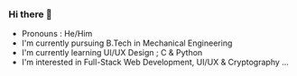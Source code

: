 ### Hi there 👋

<!--
**siddhantgokhale/siddhantgokhale** is a ✨ _special_ ✨ repository because its `README.md` (this file) appears on your GitHub profile.

Here are some ideas to get you started:

- 🔭 I’m currently working on ...
- 🌱 I’m currently learning ...
- 👯 I’m looking to collaborate on ...
- 🤔 I’m looking for help with ...
- 💬 Ask me about ...
- 📫 How to reach me: ...
- 😄 Pronouns: ...
- ⚡ Fun fact: ...
-->
- Pronouns : He/Him
- I'm currently pursuing B.Tech in Mechanical Engineering
- I'm currently learning UI/UX Design ; C & Python
- I'm interested in Full-Stack Web Development, UI/UX & Cryptography ...


